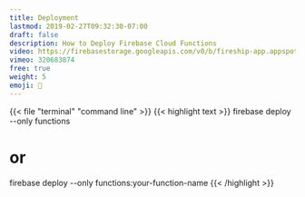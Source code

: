 ```yaml
---
title: Deployment
lastmod: 2019-02-27T09:32:30-07:00
draft: false
description: How to Deploy Firebase Cloud Functions
video: https://firebasestorage.googleapis.com/v0/b/fireship-app.appspot.com/o/courses%2Fcloud-functions-master-course%2F1-deploy.mp4?alt=media&token=cd9fb184-68c3-4765-972c-8925e24139bb
vimeo: 320683874
free: true
weight: 5
emoji: 👶
---
```


{{< file "terminal" "command line" >}} {{< highlight text >}} firebase deploy
--only functions

# or

firebase deploy --only functions:your-function-name {{< /highlight >}}
